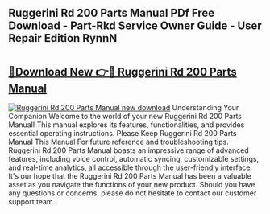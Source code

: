 ## Ruggerini Rd 200 Parts Manual PDf Free Download - Part-Rkd Service Owner Guide - User Repair Edition RynnN

# <h2><a href="http://bc81078.oget.top/?id=Ruggerini+Rd+200+Parts+Manual">🔗Download New 👉🔴 Ruggerini Rd 200 Parts Manual</a></h2>

[![Ruggerini Rd 200 Parts Manual new download](https://i.imgur.com/5g1atiW.png)](http://bc81078.oget.top/?id=Ruggerini+Rd+200+Parts+Manual)
Understanding Your Companion Welcome to the world of your new Ruggerini Rd 200 Parts Manual! This manual explores its features, functionalities, and provides essential operating instructions. Please Keep Ruggerini Rd 200 Parts Manual This Manual For future reference and troubleshooting tips. Ruggerini Rd 200 Parts Manual boasts an impressive range of advanced features, including voice control, automatic syncing, customizable settings, and real-time analytics, all accessible through the user-friendly interface. It's our hope that the Ruggerini Rd 200 Parts Manual has been a valuable asset as you navigate the functions of your new product. Should you have any questions or concerns, please do not hesitate to contact our customer support team.
